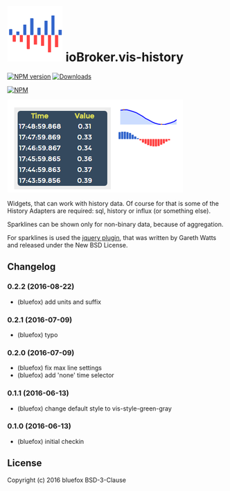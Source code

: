 ![Logo](admin/vis-history.png)
ioBroker.vis-history
============
[![NPM version](http://img.shields.io/npm/v/iobroker.vis-history.svg)](https://www.npmjs.com/package/iobroker.vis-history)
[![Downloads](https://img.shields.io/npm/dm/iobroker.vis-history.svg)](https://www.npmjs.com/package/iobroker.vis-history)

[![NPM](https://nodei.co/npm/iobroker.vis-history.png?downloads=true)](https://nodei.co/npm/iobroker.vis-history/)


![Screenshot](img/widgets.png)

Widgets, that can work with history data. Of course for that is some of the History Adapters are required: sql, history or influx (or something else).

Sparklines can be shown only for non-binary data, because of aggregation.

For sparklines is used the [jquery plugin](http://omnipotent.net/jquery.sparkline/), that was written by Gareth Watts and released under the New BSD License. 

## Changelog

### 0.2.2 (2016-08-22)
- (bluefox) add units and suffix

### 0.2.1 (2016-07-09)
- (bluefox) typo

### 0.2.0 (2016-07-09)
- (bluefox) fix max line settings
- (bluefox) add 'none' time selector

### 0.1.1 (2016-06-13)
- (bluefox) change default style to vis-style-green-gray

### 0.1.0 (2016-06-13)
- (bluefox) initial checkin

## License
 Copyright (c) 2016 bluefox
 BSD-3-Clause
